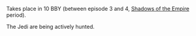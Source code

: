 Takes place in 10 BBY (between episode 3 and 4, [Shadows of the Empire](https://en.wikipedia.org/wiki/Star_Wars:_Shadows_of_the_Empire) period).

The Jedi are being actively hunted.